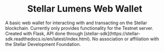 <h1 align="center"> Stellar Lumens Web Wallet </h1>
A basic web wallet for interacting with and transacting on the Stellar blockchain. Currently only provides functionality for the Testnet server. Created with Flask, API done through [stellar-sdk](https://stellar-sdk.readthedocs.io/en/latest/index.html).
No association or affiliation with the Stellar Development Foundation.
